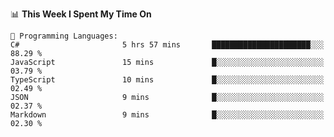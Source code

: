 <!--START_SECTION:waka-->
📊 **This Week I Spent My Time On** 

```text
💬 Programming Languages: 
C#                       5 hrs 57 mins       ██████████████████████░░░   88.29 % 
JavaScript               15 mins             █░░░░░░░░░░░░░░░░░░░░░░░░   03.79 % 
TypeScript               10 mins             █░░░░░░░░░░░░░░░░░░░░░░░░   02.49 % 
JSON                     9 mins              █░░░░░░░░░░░░░░░░░░░░░░░░   02.37 % 
Markdown                 9 mins              █░░░░░░░░░░░░░░░░░░░░░░░░   02.30 % 
```


<!--END_SECTION:waka-->
